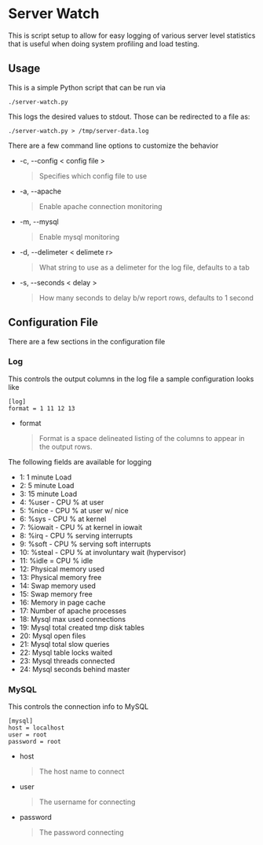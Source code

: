 Server Watch
============

This is script setup to allow for easy logging of various server level statistics that
is useful when doing system profiling and load testing.

Usage
-----

This is a simple Python script that can be run via 

    ./server-watch.py
    
This logs the desired values to stdout. Those can be redirected to a file as:

    ./server-watch.py > /tmp/server-data.log
    
There are a few command line options to customize the behavior

* -c, --config < config file >

    > Specifies which config file to use

* -a, --apache

    > Enable apache connection monitoring

* -m, --mysql

    > Enable mysql monitoring

* -d, --delimeter < delimete r>

    > What string to use as a delimeter for the log file, defaults to a tab

* -s, --seconds < delay >

    > How many seconds to delay b/w report rows, defaults to 1 second


Configuration File
------------------

There are a few sections in the configuration file

### Log

This controls the output columns in the log file a sample configuration looks like

    [log]
    format = 1 11 12 13

* format

    > Format is a space delineated listing of the columns to appear in the output rows.

The following fields are available for logging
* 1: 1 minute Load
* 2: 5 minute Load
* 3: 15 minute Load
* 4: %user - CPU % at user
* 5: %nice - CPU % at user w/ nice
* 6: %sys - CPU % at kernel
* 7: %iowait - CPU % at kernel in iowait 
* 8: %irq - CPU % serving interrupts
* 9: %soft - CPU % serving soft interrupts
* 10: %steal - CPU % at involuntary wait (hypervisor)
* 11: %idle = CPU % idle
* 12: Physical memory used
* 13: Physical memory free
* 14: Swap memory used
* 15: Swap memory free
* 16: Memory in page cache 
* 17: Number of apache processes
* 18: Mysql max used connections
* 19: Mysql total created tmp disk tables 
* 20: Mysql open files
* 21: Mysql total slow queries
* 22: Mysql table locks waited
* 23: Mysql threads connected
* 24: Mysql seconds behind master

### MySQL

This controls the connection info to MySQL

    [mysql]
    host = localhost
    user = root
    password = root

* host

    > The host name to connect

* user

    > The username for connecting

* password

    > The password connecting




